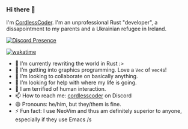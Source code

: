 ### Hi there 👋
I'm [CordlessCoder](https://github.com/CordlessCoder). I'm an unprofessional Rust "developer", a dissapointment to my parents and a Ukrainian refugee in Ireland.

[![Discord Presence](https://lanyard.cnrad.dev/api/577885109894512659)](https://discord.com/users/577885109894512659)

[![wakatime](https://wakatime.com/badge/user/142fa03b-8422-4171-9266-2b6d37f60c35.svg?style=for-the-badge)](https://wakatime.com/@142fa03b-8422-4171-9266-2b6d37f60c35)

- 🔭 I’m currently rewriting the world in Rust :>
- 🔺 I’m getting into graphics programming. Love a `Vec` of `vec4`s!
- 👯 I’m looking to collaborate on basically anything.
- 🤔 I’m looking for help with where my life is going.
- 💬 I am terrified of human interaction.
- 📫 How to reach me: [cordlesscoder](https://discord.com/users/577885109894512659) on Discord
- 😄 Pronouns: he/him, but they/them is fine.
- ⚡ Fun fact: I use NeoVim and thus am definitely superior to anyone, especially if they use Emacs /s
